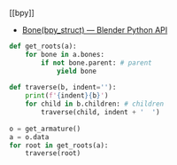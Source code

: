 [[bpy]]

- [Bone(bpy_struct) — Blender Python API](https://docs.blender.org/api/current/bpy.types.Bone.html)

```python
def get_roots(a):
    for bone in a.bones:
        if not bone.parent: # parent
            yield bone
          
def traverse(b, indent=''):
    print(f'{indent}{b}')
    for child in b.children: # children
        traverse(child, indent + '  ')
                
o = get_armature()
a = o.data
for root in get_roots(a):
    traverse(root)
```
